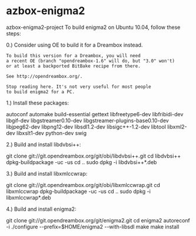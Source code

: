 azbox-enigma2
=============

azbox-enigma2-project 
To build enigma2 on Ubuntu 10.04, follow these steps:

0.) Consider using OE to build it for a Dreambox instead.

    To build this version for a Dreambox, you will need
    a recent OE (branch "opendreambox-1.6" will do, but "3.0" won't)
    or at least a backported BitBake recipe from there.

    See http://opendreambox.org/.

    Stop reading here. It's not very useful for most people
    to build enigma2 for a PC.

1.) Install these packages:

autoconf
automake
build-essential
gettext
libfreetype6-dev
libfribidi-dev
libgif-dev
libgstreamer0.10-dev
libgstreamer-plugins-base0.10-dev
libjpeg62-dev
libpng12-dev
libsdl1.2-dev
libsigc++-1.2-dev
libtool
libxml2-dev
libxslt1-dev
python-dev
swig

2.) Build and install libdvbsi++:

git clone git://git.opendreambox.org/git/obi/libdvbsi++.git
cd libdvbsi++
dpkg-buildpackage -uc -us
cd ..
sudo dpkg -i libdvbsi++*.deb

3.) Build and install libxmlccwrap:

git clone git://git.opendreambox.org/git/obi/libxmlccwrap.git
cd libxmlccwrap
dpkg-buildpackage -uc -us
cd ..
sudo dpkg -i libxmlccwrap*.deb

4.) Build and install enigma2:

git clone git://git.opendreambox.org/git/enigma2.git
cd enigma2
autoreconf -i
./configure --prefix=$HOME/enigma2 --with-libsdl
make
make install


